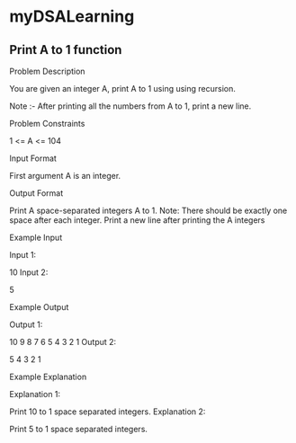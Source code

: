 # myDSALearning
##   Print A to 1 function

Problem Description

You are given an integer A, print A to 1 using using recursion.

Note :- After printing all the numbers from A to 1, print a new line.



Problem Constraints

1 <= A <= 104



Input Format

First argument A is an integer.



Output Format

Print A space-separated integers A to 1.
Note: There should be exactly one space after each integer. Print a new line after printing the A integers



Example Input

Input 1:

10
Input 2:

5


Example Output

Output 1:

10 9 8 7 6 5 4 3 2 1 
Output 2:

5 4 3 2 1 


Example Explanation

Explanation 1:

Print 10 to 1 space separated integers.
Explanation 2:

Print 5 to 1 space separated integers.